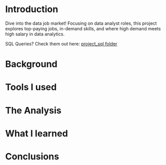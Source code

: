 # Introduction
Dive into the data job market! Focusing on data analyst roles, this project explores top-paying jobs, in-demand skills, and where high demand meets high salary in data analytics.

SQL Queries? Check them out here: [project_sql folder](/project_sql/)
# Background

# Tools I used
# The Analysis
# What I learned
# Conclusions
